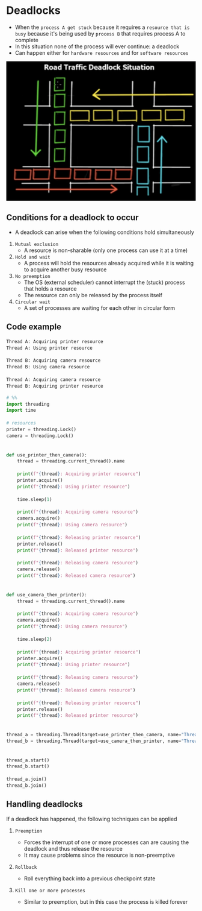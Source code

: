 # Deadlocks

- When the `process A get stuck` because it requires a `resource that is busy` because it's being used by `process B` that requires process A to complete
- In this situation none of the process will ever continue: a deadlock
- Can happen either for `hardware resources` and for `software resources`

![Deadlock](deadlock.png)

## Conditions for a deadlock to occur

- A deadlock can arise when the following conditions hold simultaneously

1. `Mutual exclusion`
    - A resource is non-sharable (only one process can use it at a time)
1. `Hold and wait`
    - A process will hold the resources already acquired while it is waiting to acquire another busy resource
1. `No preemption`
    - The OS (external scheduler) cannot interrupt the (stuck) process that holds a resource
    - The resource can only be released by the process itself
1. `Circular wait`
    - A set of processes are waiting for each other in circular form

## Code example

```txt
Thread A: Acquiring printer resource
Thread A: Using printer resource

Thread B: Acquiring camera resource
Thread B: Using camera resource

Thread A: Acquiring camera resource
Thread B: Acquiring printer resource
```

```python
# %%
import threading
import time

# resources
printer = threading.Lock()
camera = threading.Lock()


def use_printer_then_camera():
    thread = threading.current_thread().name

    print(f"{thread}: Acquiring printer resource")
    printer.acquire()
    print(f"{thread}: Using printer resource")

    time.sleep(1)

    print(f"{thread}: Acquiring camera resource")
    camera.acquire()
    print(f"{thread}: Using camera resource")

    print(f"{thread}: Releasing printer resource")
    printer.release()
    print(f"{thread}: Released printer resource")

    print(f"{thread}: Releasing camera resource")
    camera.release()
    print(f"{thread}: Released camera resource")


def use_camera_then_printer():
    thread = threading.current_thread().name

    print(f"{thread}: Acquiring camera resource")
    camera.acquire()
    print(f"{thread}: Using camera resource")

    time.sleep(2)

    print(f"{thread}: Acquiring printer resource")
    printer.acquire()
    print(f"{thread}: Using printer resource")

    print(f"{thread}: Releasing camera resource")
    camera.release()
    print(f"{thread}: Released camera resource")

    print(f"{thread}: Releasing printer resource")
    printer.release()
    print(f"{thread}: Released printer resource")


thread_a = threading.Thread(target=use_printer_then_camera, name="Thread A")
thread_b = threading.Thread(target=use_camera_then_printer, name="Thread B")


thread_a.start()
thread_b.start()

thread_a.join()
thread_b.join()
```

## Handling deadlocks

If a deadlock has happened, the following techniques can be applied

1. `Preemption`
    - Forces the interrupt of one or more processes can are causing the deadlock and thus release the resource
    - It may cause problems since the resource is non-preemptive

1. `Rollback`
    - Roll everything back into a previous checkpoint state

1. `Kill one or more processes`
    - Similar to preemption, but in this case the process is killed forever

